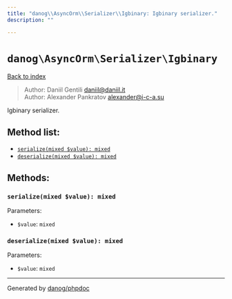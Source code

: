 ```yaml
---
title: "danog\\AsyncOrm\\Serializer\\Igbinary: Igbinary serializer."
description: ""

---
```

# `danog\AsyncOrm\Serializer\Igbinary`
[Back to index](../../../index.md)

> Author: Daniil Gentili <daniil@daniil.it>  
> Author: Alexander Pankratov <alexander@i-c-a.su>  
  

Igbinary serializer.  




## Method list:
* [`serialize(mixed $value): mixed`](#serialize-mixed-value-mixed)
* [`deserialize(mixed $value): mixed`](#deserialize-mixed-value-mixed)

## Methods:
### `serialize(mixed $value): mixed`




Parameters:

* `$value`: `mixed`   



### `deserialize(mixed $value): mixed`




Parameters:

* `$value`: `mixed`   



---
Generated by [danog/phpdoc](https://phpdoc.daniil.it)
